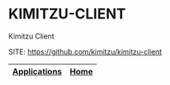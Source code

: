 # KIMITZU-CLIENT
 
 Kimitzu Client
 
 SITE: https://github.com/kimitzu/kimitzu-client

 | [Applications](https://portable-linux-apps.github.io/apps.html) | [Home](https://portable-linux-apps.github.io)
 | --- | --- |
